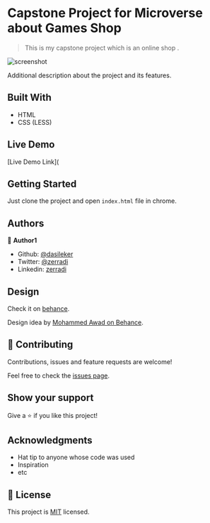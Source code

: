 # Capstone Project for Microverse about Games Shop

> This is my capstone project which is an online shop .

![screenshot](./)

Additional description about the project and its features.

## Built With

- HTML
- CSS (LESS)

## Live Demo

[Live Demo Link](
## Getting Started

Just clone the project and open `index.html` file in chrome.

## Authors

👤 **Author1**

- Github: [@dasileker](https://github.com/dasileker)
- Twitter: [@zerradi](https://twitter.com/zerradi)
- Linkedin: [zerradi](https://www.linkedin.com/in/dasileker)

## Design 

Check it on [behance](https://www.behance.net/gallery/24796463/ZATTIX).


Design idea by [Mohammed Awad on Behance](https://www.behance.net/M_Awad).

## 🤝 Contributing

Contributions, issues and feature requests are welcome!

Feel free to check the [issues page](issues/).

## Show your support

Give a ⭐️ if you like this project!

## Acknowledgments

- Hat tip to anyone whose code was used
- Inspiration
- etc

## 📝 License

This project is [MIT](lic.url) licensed.
